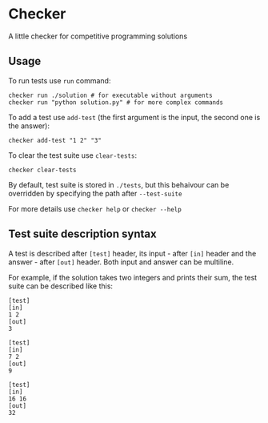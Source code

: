 # Checker
A little checker for competitive programming solutions

## Usage
To run tests use `run` command:

    checker run ./solution # for executable without arguments
    checker run "python solution.py" # for more complex commands

To add a test use `add-test` (the first argument is the input, the second one is the answer):

    checker add-test "1 2" "3"

To clear the test suite use `clear-tests`:

    checker clear-tests

By default, test suite is stored in `./tests`, but this behaivour can be overridden by specifying the path after `--test-suite`

For more details use `checker help` or `checker --help`

## Test suite description syntax
A test is described after `[test]` header, its input - after `[in]` header and the answer - after `[out]` header. Both input and answer can be multiline.

For example, if the solution takes two integers and prints their sum, the test suite can be described like this:

    [test]
    [in]
    1 2
    [out]
    3
    
    [test]
    [in]
    7 2
    [out]
    9

    [test]
    [in]
    16 16
    [out]
    32
